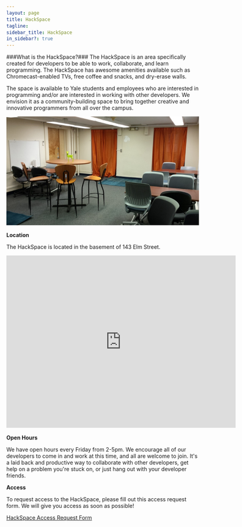 ```yaml
---
layout: page
title: HackSpace
tagline:
sidebar_title: HackSpace
in_sidebar?: true
---
```


###What is the HackSpace?###
The HackSpace is an area specifically created for developers to be able to work,
collaborate, and learn programming. The HackSpace has awesome amenities available
such as Chromecast-enabled TVs, free coffee and snacks, and dry-erase walls.


The space is available to Yale students and employees who are interested in programming
and/or are interested in working with other developers. We envision it as a community-building space to bring together creative and innovative programmers from all over the campus.

![Hackspace](/public/hackspace.jpg)

**Location**

The HackSpace is located in the basement of 143 Elm Street.

<iframe width="600" height="450" frameborder="0" style="border:0" src="https://www.google.com/maps/embed/v1/place?q=143%20Elm%20Street%2C%20New%20Haven%2C%20CT%2C%20United%20States&key=AIzaSyDVa_UKFA2-y7tqwimS8vQYLB8bq6BXZSg"> </iframe>


**Open Hours**

We have open hours every Friday from 2-5pm. We encourage all of our developers to come in and work at this time, and all are welcome to join. It's a laid back and productive way to collaborate with other developers, get help on a problem you're stuck on, or just hang out with your developer friends. 

**Access**

To request access to the HackSpace, please fill out this access request form. We will give you access as soon as possible!

[HackSpace Access Request Form](https://docs.google.com/forms/d/1T1J3TDzf2GDEgOW59_Qe7G-kvIyLtVRtnwmkPcBXrdQ/viewform)
